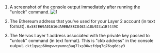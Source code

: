 1. A screenshot of the console output immediately after running the "unlock" command.
![1](https://user-images.githubusercontent.com/51861246/131045335-d75f6d45-16d8-4edf-88bd-b82562e59de9.PNG)

2. The Ethereum address that you've used for your Layer 2 account (in text format).
   `0x58fE69A01616dA9EBAE8C8462a10b923a1Bf449C`
3. The Nervos Layer 1 address associated with the private key passed to "unlock" command (in text format). This is "ckb address" in the console output.
   `ckt1qyqp60mgvwcyumnq3ag7lxp90wzfdpq7q76sg6dsy3`
